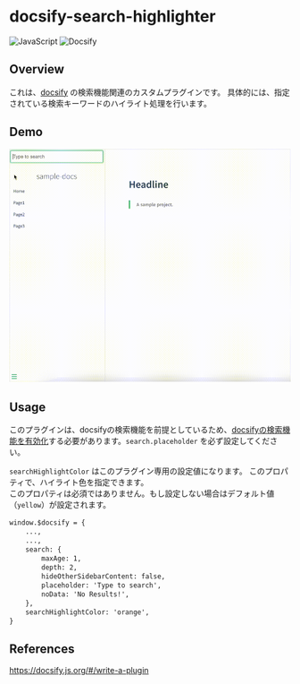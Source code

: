 # docsify-search-highlighter

![JavaScript](https://img.shields.io/badge/JavaScript-F7DF1E?logo=javascript&logoColor=black)
![Docsify](https://img.shields.io/badge/docsify-32C855?logo=docsify&logoColor=white)

## Overview

これは、[docsify](https://docsify.js.org/#/) の検索機能関連のカスタムプラグインです。
具体的には、指定されている検索キーワードのハイライト処理を行います。

## Demo

![demo](/docs/demo.gif)

## Usage

このプラグインは、docsifyの検索機能を前提としているため、[docsifyの検索機能を有効化](https://docsify.js.org/#/plugins?id=full-text-search)する必要があります。`search.placeholder` を必ず設定してください。

`searchHighlightColor` はこのプラグイン専用の設定値になります。
このプロパティで、ハイライト色を指定できます。<br>
このプロパティは必須ではありません。もし設定しない場合はデフォルト値（`yellow`）が設定されます。

```
window.$docsify = {
    ...,
    ...,
    search: {
        maxAge: 1,
        depth: 2,
        hideOtherSidebarContent: false,
        placeholder: 'Type to search',
        noData: 'No Results!',
    },
    searchHighlightColor: 'orange',
}
```

## References

https://docsify.js.org/#/write-a-plugin
